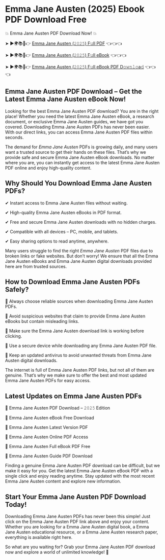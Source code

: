 # Emma Jane Austen (2025) Ebook PDF Download Free

💥 Emma Jane Austen PDF Download Now! 💥

➤ ►🌍📚📱👉 [Emma Jane Austen (𝟸𝟶𝟸𝟻) F𝚞ll PDF](https://getpdf.xyz/emma-jane-austen) 👈👈👈


➤ ►🌍📚📱👉 [Emma Jane Austen (𝟸𝟶𝟸𝟻) F𝚞ll eBook](https://getpdf.xyz/emma-jane-austen) 👈👈👈


➤ ►🌍📚📱👉 [Emma Jane Austen (𝟸𝟶𝟸𝟻) F𝚞ll eBook PDF D𝚘𝚠𝚗𝚕𝚘a𝚍](https://getpdf.xyz/emma-jane-austen) 👈👈👈


## Emma Jane Austen PDF Download – Get the Latest Emma Jane Austen eBook Now!

Looking for the best Emma Jane Austen PDF download? You are in the right place! Whether you need the latest Emma Jane Austen eBook, a research document, or exclusive Emma Jane Austen guides, we have got you covered. Downloading Emma Jane Austen PDFs has never been easier. With our direct links, you can access Emma Jane Austen PDF files within seconds.

The demand for *Emma Jane Austen* PDFs is growing daily, and many users want a trusted source to get their hands on these files. That’s why we provide safe and secure Emma Jane Austen eBook downloads. No matter where you are, you can instantly get access to the latest Emma Jane Austen PDF online and enjoy high-quality content.

## Why Should You Download Emma Jane Austen PDFs?

✔ Instant access to Emma Jane Austen files without waiting.

✔ High-quality Emma Jane Austen eBooks in PDF format.

✔ Free and secure Emma Jane Austen downloads with no hidden charges.

✔ Compatible with all devices – PC, mobile, and tablets.

✔ Easy sharing options to read anytime, anywhere.

Many users struggle to find the right *Emma Jane Austen* PDF files due to broken links or fake websites. But don’t worry! We ensure that all the Emma Jane Austen eBooks and Emma Jane Austen digital downloads provided here are from trusted sources.

## How to Download Emma Jane Austen PDFs Safely?

📌 Always choose reliable sources when downloading Emma Jane Austen PDFs.

📌 Avoid suspicious websites that claim to provide Emma Jane Austen eBooks but contain misleading links.

📌 Make sure the Emma Jane Austen download link is working before clicking.

📌 Use a secure device while downloading any Emma Jane Austen PDF file.

📌 Keep an updated antivirus to avoid unwanted threats from Emma Jane Austen digital downloads.

The internet is full of Emma Jane Austen PDF links, but not all of them are genuine. That’s why we make sure to offer the best and most updated Emma Jane Austen PDFs for easy access.

## Latest Updates on Emma Jane Austen PDFs

🔹 Emma Jane Austen PDF Download – 𝟸𝟶𝟸𝟻 Edition

🔹 Emma Jane Austen eBook Free Download

🔹 Emma Jane Austen Latest Version PDF

🔹 Emma Jane Austen Online PDF Access

🔹 Emma Jane Austen Full eBook PDF Free

🔹 Emma Jane Austen Guide PDF Download

Finding a genuine Emma Jane Austen PDF download can be difficult, but we make it easy for you. Get the latest Emma Jane Austen eBook PDF with a single click and enjoy reading anytime. Stay updated with the most recent Emma Jane Austen content and explore new information.

## Start Your Emma Jane Austen PDF Download Today!

Downloading Emma Jane Austen PDFs has never been this simple! Just click on the Emma Jane Austen PDF link above and enjoy your content. Whether you are looking for a Emma Jane Austen digital book, a Emma Jane Austen educational resource, or a Emma Jane Austen research paper, everything is available right here.

So what are you waiting for? Grab your Emma Jane Austen PDF download now and explore a world of unlimited knowledge! 🚀